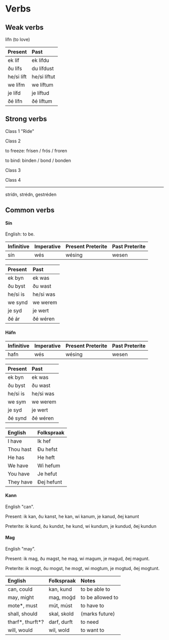 # Verbs

## Weak verbs

lífn (to love)

| Present  | Past      |
|:---------|:----------|
| ek líf     | ek lífdu    |
| ðu lífs    | du lífdust  |
| he/si líft | he/si líftut |
| we lífm    | we líftum  |
| je lífd    | je líftud    |
| ðé lífn    | ðé líftum  |

## Strong verbs

Class 1 "Ride"

Class 2

to freeze: frísen / frós / froren

to bind: binden / bond / bonden

Class 3

Class 4

---

strídn, strédn, gestréden


## Common verbs

#### Sín

English: to be.

| Infinitive | Imperative | Present Preterite | Past Preterite |
|:-----------|:-----------|:------------------|:---------------|
| sín        | wés        | wésing            | wesen          |

| Present  | Past      |
|:---------|:----------|
| ek byn   | ek was    |
| ðu byst  | ðu wast   |
| he/si is | he/si was |
| we synd  | we werem  |
| je syd   | je wert   |
| ðé ár    | ðé wéren  |

#### Háfn

| Infinitive | Imperative | Present Preterite | Past Preterite |
|:-----------|:-----------|:------------------|:---------------|
| hafn       | wés        | wésing            | wesen          |

| Present  | Past      |
|:---------|:----------|
| ek byn   | ek was    |
| ðu byst  | ðu wast   |
| he/si is | he/si was |
| we sym   | we werem  |
| je syd   | je wert   |
| ðé synd  | ðé wéren  |

| English   | Folkspraak |
|:----------|:-----------|
| I have    | Ik hef     |
| Thou hast | Ðu hefst   |
| He has    | He heft    |
| We have   | Wi hefum   |
| You have  | Je hefut   |
| They have | Ðej hefunt |

#### Kann

English "can".

Present: ik kan, ðu kanst, he kan, wi kanum, je kanud, ðej kanunt

Preterite: ik kund, ðu kundst, he kund, wi kundum, je kundud, ðej kundun

#### Mag

English "may".

Present: ik mag, ðu magst, he mag, wi magum, je magud, ðej magunt.

Preterite: ik mogt, ðu mogst, he mogt, wi mogtum, je mogtud, ðej mogtunt.


| English          | Folkspraak  | Notes            |
|:-----------------|:------------|:-----------------|
| can, could       | kan, kund   | to be able to    |
| may, might       | mag, moǵd   | to be allowed to |
| mote*, must      | mút, múst   | to have to       |
| shall, should    | skal, skold | (marks future)   |
| tharf*, thurft*? | darf, durft | to need          |
| will, would      | wil, wold   | to want to       |
